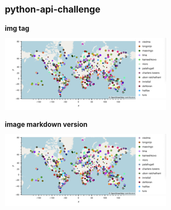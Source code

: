 # python-api-challenge

## img tag

<img src="./screenshots/Vacation_Py_Plt1.png">

## image markdown version

![map](./screenshots/Vacation_Py_Plt1.png)